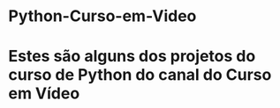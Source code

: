 # Python-Curso-em-Video
# Estes são alguns dos projetos do curso de Python do canal do Curso em Vídeo
